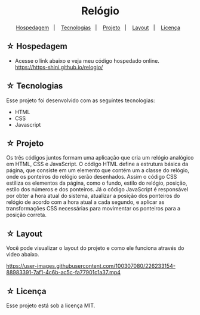 <h1 align="center">Relógio</h1>

<p align="center">
  <a href="#-hospedagem">Hospedagem</a>&nbsp;&nbsp;&nbsp;|&nbsp;&nbsp;&nbsp;
  <a href="#-tecnologias">Tecnologias</a>&nbsp;&nbsp;&nbsp;|&nbsp;&nbsp;&nbsp;
  <a href="#-projeto">Projeto</a>&nbsp;&nbsp;&nbsp;|&nbsp;&nbsp;&nbsp;
  <a href="#-layout">Layout</a>&nbsp;&nbsp;&nbsp;|&nbsp;&nbsp;&nbsp;
  <a href="#-licença">Licença</a>&nbsp;&nbsp;&nbsp;
</p>

## ☆ Hospedagem

- Acesse o link abaixo e veja meu código hospedado online.<br>
https://https-shini.github.io/relogio/

## ☆ Tecnologias

Esse projeto foi desenvolvido com as seguintes tecnologias:
- HTML
- CSS
- Javascript

## ☆ Projeto

Os três códigos juntos formam uma aplicação que cria um relógio analógico em HTML, CSS e JavaScript. O código HTML define a estrutura básica da página, que consiste em um elemento que contém um a classe do relógio, onde os ponteiros do relógio serão desenhados. Assim o código CSS estiliza os elementos da página, como o fundo, estilo do relógio, posição, estilo dos números e dos ponteiros. Já o código JavaScript é responsável por obter a hora atual do sistema, atualizar a posição dos ponteiros do relógio de acordo com a hora atual a cada segundo, e aplicar as transformações CSS necessárias para movimentar os ponteiros para a posição correta.

## ☆ Layout

Você pode visualizar o layout do projeto e como ele funciona através do video abaixo.<br>

https://user-images.githubusercontent.com/100307080/226233154-88983391-7af1-4c6b-ac5c-fa77901c1a37.mp4

## ☆ Licença

Esse projeto está sob a licença MIT.
